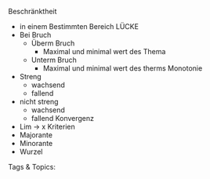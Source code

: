  Beschränktheit
  - in einem Bestimmten Bereich
  LÜCKE
  - Bei Bruch 
    - Überm Bruch
      - Maximal und minimal wert des Thema
    - Unterm Bruch
      - Maximal und minimal wert des therms 
 Monotonie
  - Streng
    - wachsend
    - fallend
  - nicht streng
    - wachsend
    - fallend
 Konvergenz
  - Lim -> x
 Kriterien
  - Majorante
  - Minorante
  - Wurzel

   Tags & Topics:
   